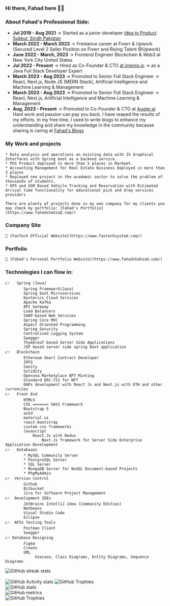 ### Hi there, Fahad here 🧑‍💻


###  About Fahad's Professional Side:
- **Jul 2019 - Aug 2021** -> Started as a junior developer [Idea to Product Sukkur, Sindh Pakistan](https://i2p.com.pk/)
- **March 2022 - March 2023** -> Freelance career at Fiverr & Upwork (Secured Level 2 Seller Position on Fiverr and Rising Talent @Upwork)
- **June 2022 - March, 2023** -> Frontend Engineer Blockchain & Web3 at New York City United States
- **Jul 2022 - Present** -> Hired as Co-Founder & CTO [at impros.io](https://impros.io/) -> as a Java Full Stack Developer Expert
- **March 2023 - Aug 2023** -> Promoted to Senior Full Stack Engineer -> React, Next.js, Node JS (MERN Stack), Artificial Intelligence and Machine Learning & Management
- **March 2023 - Aug 2023** -> Promoted to Senior Full Stack Engineer -> React, Next.js, Artificial Intelligence and Machine Learning & Management
- **Aug, 2023 - Present** -> Promoted to Co-Founder & CTO at [Augier.ai](https://augier.ai)
Hard work and passion can pay you back. I have reaped the results of my efforts. In my free time, I used to write blogs to enhance my understanding and share my knowledge in the community because sharing is caring at [Fahad's Blogs](https://www.fahadshahzad.com/blog)

    
### My Work and projects
    * Data analysis and operations on existing data with JS Graphical Interfaces with Spring boot as a backend service.
    * POS Product deployed in more than 5 places in Markeet.
    * Accounting Management for Real Estate Business Deployed in more than 3 places
    * Deployed one project in the academic sector to solve the problem of thousands of students.
    * GPS and GSM Based Vehicle Tracking and Reservation with Estimated Arrival time functionality for educational pick and drop services providers

    There are plenty of projects done in my own company for my clients you may check my portfolio: [Fahad's Portfolio](https://www.fahadshahzad.com/)
    
### Company Site 
    🔗 [FasTech Official Website](https://www.fastechsystem.com/)
    
### Portfolio    
    🔗 [Fahad's Personal Portfolio Website](https://www.fahadshahzad.com/)

### Technologies I can flow in:
    👉   Spring (Java)
            Spring Framework(Java)
            Spring boot Microservices
            Hysterics Cloud Services
            Apache Kafka
            API Gateway
            Load Balancers
            SOAP-based Web Services
            Spring Core MVC
            Aspect Oriented Programming
            Spring Security 
            Centralized Logging System
            Swagger
            Thymeleaf based Server Side Applications
            JSP based server side spring boot application
    👉	Blockchain
            Ethereum Smart Contract Developer
            IPFS
            Sanity
            Solidity
            Opensea Marketplace NFT Minting
            Standard ERC-721 for NFT
            DAPs development with React Js and Next.js with ETH and other currencies 
    👉	Front End
            HTML5
            CSS ======> SASS Framework
            Bootstrap 5
            antd
            material ui
            react-bootstrap
            custom css frameworks
            Javascript
                React.Js with Redux
                    Next.Js framework for Server Side Enterprise Application Development
    👉	Databases
            * MySQL Community Server
            * PostgreSQL Server
            * SQL Server
            * MongoDB Server for NoSQL Document-based Projects
            * PhpMyAdmin
    👉  Version Control
            Github
            Bitbucket
            Jira for Software Project Management
    👉  Development IDEs
            JetBrains IntelliJ Idea (Community Edition)
            Netbeans
            Visual Studio Code
            Eclipse 
    👉  APIs Testing Tools
            Postman Client
            Swagger
    👉 Database Designing
            Figma
            Create
            UML
                 Usecase, Class Diagrams, Entity Diagrams, Sequence Diagrams
![GitHub streak stats](https://github-readme-streak-stats.herokuapp.com/?user=fahad-qureshi786)  
<br/>
 ![GitHub Activity stats]( https://activity-graph.herokuapp.com/graph?username=fahad-qureshi786)
![GitHub Trophies ](https://github-profile-trophy.vercel.app/?username=fahad-qureshi786)  
![GitHub stats](https://github-readme-stats.vercel.app/api?username=fahad-qureshi786&show_icons=true&theme=dark)  
![GitHub metrics](https://metrics.lecoq.io/fahad-qureshi786)  
![GitHub Trophies ](https://github-readme-stats.vercel.app/api/top-langs/?username=fahad-qureshi786)  

